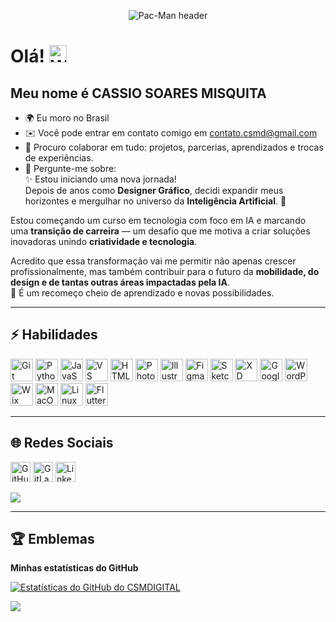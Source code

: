 <p align="center">
  <img src="./assets-pacman.svg" alt="Pac-Man header"/>
</p>

# Olá! <img src="https://user-images.githubusercontent.com/18350557/176309783-0785949b-9127-417c-8b55-ab5a4333674e.gif" width="28px" alt="Waving Hand" />  
Meu nome é **CASSIO SOARES MISQUITA**  
---

- 🌍 Eu moro no Brasil  
- ✉️ Você pode entrar em contato comigo em [contato.csmd@gmail.com](mailto:contato.csmd@gmail.com)  
- 👥 Procuro colaborar em tudo: projetos, parcerias, aprendizados e trocas de experiências.  
- 💬 Pergunte-me sobre:  
✨ Estou iniciando uma nova jornada!  
Depois de anos como **Designer Gráfico**, decidi expandir meus horizontes e mergulhar no universo da **Inteligência Artificial**. 🚀  

Estou começando um curso em tecnologia com foco em IA e marcando uma **transição de carreira** — um desafio que me motiva a criar soluções inovadoras unindo **criatividade e tecnologia**.  

Acredito que essa transformação vai me permitir não apenas crescer profissionalmente, mas também contribuir para o futuro da **mobilidade, do design e de tantas outras áreas impactadas pela IA**.  
🔗 É um recomeço cheio de aprendizado e novas possibilidades.  

---

## ⚡ Habilidades

<p align="left">
<a href="https://git-scm.com/" target="_blank" rel="noreferrer"><img src="https://raw.githubusercontent.com/danielcranney/readme-generator/main/public/icons/skills/git-colored.svg" alt="Git" title="Git" width="36" height="36"/></a>
<a href="https://www.python.org/" target="_blank" rel="noreferrer"><img src="https://raw.githubusercontent.com/danielcranney/readme-generator/main/public/icons/skills/python-colored.svg" alt="Python" title="Python" width="36" height="36"/></a>
<a href="https://developer.mozilla.org/en-US/docs/Web/JavaScript" target="_blank" rel="noreferrer"><img src="https://raw.githubusercontent.com/danielcranney/readme-generator/main/public/icons/skills/javascript-colored.svg" alt="JavaScript" title="JavaScript" width="36" height="36"/></a>
<a href="https://code.visualstudio.com/" target="_blank" rel="noreferrer"><img src="https://raw.githubusercontent.com/danielcranney/readme-generator/main/public/icons/skills/visualstudiocode-colored.svg" alt="VS Code" title="VS Code" width="36" height="36"/></a>
<a href="https://developer.mozilla.org/en-US/docs/Glossary/HTML5" target="_blank" rel="noreferrer"><img src="https://raw.githubusercontent.com/danielcranney/readme-generator/main/public/icons/skills/html5-colored.svg" alt="HTML5" title="HTML5" width="36" height="36"/></a>
<a href="https://www.adobe.com/uk/products/photoshop.html" target="_blank" rel="noreferrer"><img src="https://raw.githubusercontent.com/danielcranney/readme-generator/main/public/icons/skills/photoshop-colored-dark.svg" alt="Photoshop" title="Photoshop" width="36" height="36"/></a>
<a href="https://www.adobe.com/uk/products/illustrator.html" target="_blank" rel="noreferrer"><img src="https://raw.githubusercontent.com/danielcranney/readme-generator/main/public/icons/skills/illustrator-colored-dark.svg" alt="Illustrator" title="Illustrator" width="36" height="36"/></a>
<a href="https://www.figma.com/" target="_blank" rel="noreferrer"><img src="https://raw.githubusercontent.com/danielcranney/readme-generator/main/public/icons/skills/figma-colored.svg" alt="Figma" title="Figma" width="36" height="36"/></a>
<a href="https://www.sketch.com/" target="_blank" rel="noreferrer"><img src="https://raw.githubusercontent.com/danielcranney/readme-generator/main/public/icons/skills/sketch-colored.svg" alt="Sketch" title="Sketch" width="36" height="36"/></a>
<a href="https://www.adobe.com/uk/products/xd.html" target="_blank" rel="noreferrer"><img src="https://raw.githubusercontent.com/danielcranney/readme-generator/main/public/icons/skills/xd-colored-dark.svg" alt="XD" title="XD" width="36" height="36"/></a>
<a href="https://cloud.google.com/" target="_blank" rel="noreferrer"><img src="https://raw.githubusercontent.com/danielcranney/readme-generator/main/public/icons/skills/googlecloud-colored.svg" alt="Google Cloud" title="Google Cloud" width="36" height="36"/></a>
<a href="https://wordpress.com" target="_blank" rel="noreferrer"><img src="https://raw.githubusercontent.com/danielcranney/readme-generator/main/public/icons/skills/wordpress-colored.svg" alt="WordPress" title="WordPress" width="36" height="36"/></a>
<a href="https://wix.com" target="_blank" rel="noreferrer"><img src="https://raw.githubusercontent.com/danielcranney/readme-generator/main/public/icons/skills/wix-colored.svg" alt="Wix" title="Wix" width="36" height="36"/></a>
<a href="https://apple.com" target="_blank" rel="noreferrer"><img src="https://raw.githubusercontent.com/danielcranney/readme-generator/main/public/icons/skills/macos-colored-dark.svg" alt="MacOS" title="MacOS" width="36" height="36"/></a>
<a href="https://www.linux.org" target="_blank" rel="noreferrer"><img src="https://raw.githubusercontent.com/danielcranney/readme-generator/main/public/icons/skills/linux-colored.svg" alt="Linux" title="Linux" width="36" height="36"/></a>
<a href="https://flutter.dev/" target="_blank" rel="noreferrer"><img src="https://raw.githubusercontent.com/danielcranney/readme-generator/main/public/icons/skills/flutter-colored.svg" alt="Flutter" title="Flutter" width="36" height="36"/></a>
</p>

---

## 🌐 Redes Sociais  

<p align="left">
<a href="https://www.github.com/CSMDIGITAL" target="_blank" rel="noreferrer"><img src="https://raw.githubusercontent.com/danielcranney/readme-generator/main/public/icons/socials/github.svg" width="32" height="32" alt="GitHub"/></a>
<a href="https://www.gitlab.com/contato.csmd" target="_blank" rel="noreferrer"><img src="https://raw.githubusercontent.com/danielcranney/readme-generator/main/public/icons/socials/gitlab.svg" width="32" height="32" alt="GitLab"/></a>
<a href="https://www.linkedin.com/in/cassio-misquita-386a9663" target="_blank" rel="noreferrer"><img src="https://raw.githubusercontent.com/danielcranney/readme-generator/main/public/icons/socials/linkedin.svg" width="32" height="32" alt="LinkedIn"/></a>
</p>

<a href="https://www.github.com/CSMDIGITAL" target="_blank" rel="noreferrer"><img src="https://img.shields.io/github/followers/CSMDIGITAL?logo=github&style=for-the-badge&color=0891b2&labelColor=1c1917"/></a>

---

## 🏆 Emblemas

<b>Minhas estatísticas do GitHub</b>  

<a href="http://www.github.com/CSMDIGITAL"><img src="https://github-readme-stats.vercel.app/api?username=CSMDIGITAL&show_icons=true&count_private=true&title_color=ffffff&text_color=ffffff&icon_color=0891b2&bg_color=1c1917&hide_border=true" alt="Estatísticas do GitHub do CSMDIGITAL"/></a>

<a href="http://www.github.com/CSMDIGITAL"><img src="https://github-readme-streak-stats.herokuapp.com/?user=CSMDIGITAL&stroke=ffffff&background=1c1917&ring=ffffff&fire=ffffff&currStreakNum=ffffff&currStreakLabel=ffffff&sideNums=ffffff&sideLabels=ffffff&dates=ffffff&hide_border=true"/></a>
